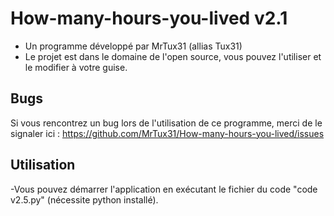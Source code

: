 # How-many-hours-you-lived v2.1

* Un programme développé par MrTux31 (allias Tux31)
* Le projet est dans le domaine de l'open source, vous pouvez l'utiliser et le modifier à votre guise.

## Bugs
Si vous rencontrez un bug lors de l'utilisation de ce programme, merci de le signaler ici : https://github.com/MrTux31/How-many-hours-you-lived/issues

## Utilisation
-Vous pouvez démarrer l'application en exécutant le fichier du code "code v2.5.py" (nécessite python installé).